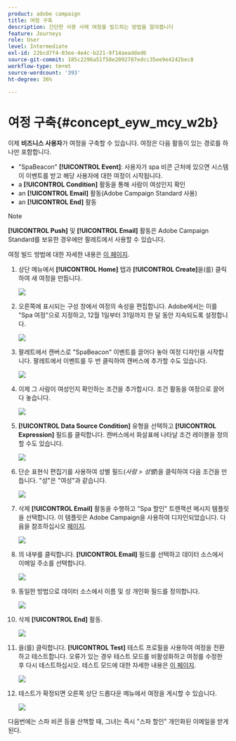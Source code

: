 ```yaml
---
product: adobe campaign
title: 여정 구축
description: 간단한 사용 사례 여정을 빌드하는 방법을 알아봅니다
feature: Journeys
role: User
level: Intermediate
exl-id: 22bcd7f4-03ee-4e4c-b221-9f14aeadded6
source-git-commit: 185c2296a51f58e2092787edcc35ee9e4242bec8
workflow-type: tm+mt
source-wordcount: '393'
ht-degree: 36%

---
```


# 여정 구축{#concept_eyw_mcy_w2b}

이제 **비즈니스 사용자**&#x200B;가 여정을 구축할 수 있습니다. 여정은 다음 활동이 있는 경로를 하나만 포함합니다.

* &quot;SpaBeacon&quot; **[!UICONTROL Event]**: 사용자가 spa 비콘 근처에 있으면 시스템이 이벤트를 받고 해당 사용자에 대한 여정이 시작됩니다.
* a **[!UICONTROL Condition]** 활동을 통해 사람이 여성인지 확인
* an **[!UICONTROL Email]** 활동(Adobe Campaign Standard 사용)
* an **[!UICONTROL End]** 활동

>[!NOTE]
>
>**[!UICONTROL Push]** 및 **[!UICONTROL Email]** 활동은 Adobe Campaign Standard를 보유한 경우에만 팔레트에서 사용할 수 있습니다.

여정 빌드 방법에 대한 자세한 내용은 [이 페이지](../building-journeys/journey.md).

1. 상단 메뉴에서 **[!UICONTROL Home]** 탭과 **[!UICONTROL Create]**&#x200B;을(를) 클릭하여 새 여정을 만듭니다.

   ![](../assets/journey31.png)

1. 오른쪽에 표시되는 구성 창에서 여정의 속성을 편집합니다. Adobe에서는 이를 &quot;Spa 여정&quot;으로 지정하고, 12월 1일부터 31일까지 한 달 동안 지속되도록 설정합니다.

   ![](../assets/journeyuc1_8.png)

1. 팔레트에서 캔버스로 &quot;SpaBeacon&quot; 이벤트를 끌어다 놓아 여정 디자인을 시작합니다. 팔레트에서 이벤트를 두 번 클릭하여 캔버스에 추가할 수도 있습니다.

   ![](../assets/journeyuc1_9.png)

1. 이제 그 사람이 여성인지 확인하는 조건을 추가합시다. 조건 활동을 여정으로 끌어다 놓습니다.

   ![](../assets/journeyuc1_10.png)

1. **[!UICONTROL Data Source Condition]** 유형을 선택하고 **[!UICONTROL Expression]** 필드를 클릭합니다. 캔버스에서 화살표에 나타날 조건 레이블을 정의할 수도 있습니다.

   ![](../assets/journeyuc1_11.png)

1. 단순 표현식 편집기를 사용하여 성별 필드(_사람 > 성별_)을 클릭하여 다음 조건을 만듭니다. &quot;성&quot;은 &quot;여성&quot;과 같습니다.

   ![](../assets/journeyuc1_12.png)

1. 삭제 **[!UICONTROL Email]** 활동을 수행하고 &quot;Spa 할인&quot; 트랜잭션 메시지 템플릿을 선택합니다. 이 템플릿은 Adobe Campaign을 사용하여 디자인되었습니다. 다음을 참조하십시오 [페이지](https://experienceleague.adobe.com/docs/campaign-standard/using/communication-channels/transactional-messaging/getting-started-with-transactional-msg.html?lang=ko).

   ![](../assets/journeyuc1_13.png)

1. 의 내부를 클릭합니다. **[!UICONTROL Email]** 필드를 선택하고 데이터 소스에서 이메일 주소를 선택합니다.

   ![](../assets/journeyuc1_14.png)

1. 동일한 방법으로 데이터 소스에서 이름 및 성 개인화 필드를 정의합니다.

   ![](../assets/journeyuc1_15.png)

1. 삭제 **[!UICONTROL End]** 활동.

   ![](../assets/journeyuc1_17.png)

1. 을(를) 클릭합니다. **[!UICONTROL Test]** 테스트 프로필을 사용하여 여정을 전환하고 테스트합니다. 오류가 있는 경우 테스트 모드를 비활성화하고 여정를 수정한 후 다시 테스트하십시오. 테스트 모드에 대한 자세한 내용은 [이 페이지](../building-journeys/testing-the-journey.md).

   ![](../assets/journeyuc1_18bis.png)

1. 테스트가 확정되면 오른쪽 상단 드롭다운 메뉴에서 여정을 게시할 수 있습니다.

   ![](../assets/journeyuc1_18.png)

다음번에는 스파 비콘 등을 산책할 때, 그녀는 즉시 &quot;스파 할인&quot; 개인화된 이메일을 받게 된다.
